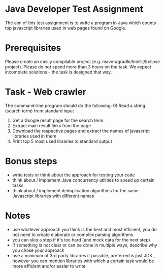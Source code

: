 
# Java Developer Test Assignment
The aim of this test assignment is to write a program in Java which counts top javascript libraries used
in web pages found on Google.
# Prerequisites
Please create an easily compilable project (e.g. maven/gradle/Intellij/Eclipse project).
Please do not spend more than 3 hours on the task. We expect incomplete solutions - the task is designed that way.
# Task - Web crawler
The command-line program should do the following:
0) Read a string (search term) from standard input
1) Get a Google result page for the search term
2) Extract main result links from the page
3) Download the respective pages and extract the names of javascript libraries used in them
4) Print top 5 most used libraries to standard output
# Bonus steps
- write tests or think about the approach for testing your code
- think about / implement Java concurrency utilities to speed up certain tasks
- think about / implement deduplication algorithms for the same Javascript libraries with different names
# Notes
- use whatever approach you think is the best and most efficient, you do not  need to create elaborate or complex parsing algorithms
- you can skip a step if it's too hard (and mock data for the next step)
- if something is not clear or can be done in multiple ways, describe why you chose your approach
- use a minimum of 3rd party libraries if possible, preferred is just JDK , however you can mention libraries with which a certain task would be more efficient and/or easier to write